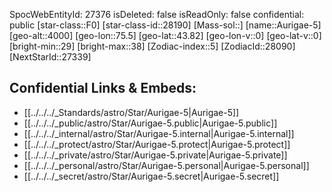 ﻿---
location: [43.82,-75.5,4000]
type: Star
tags:
- astro/Star

---
SpocWebEntityId: 27376
isDeleted: false
isReadOnly: false
confidential: public
[star-class::F0]
[star-class-id::28190]
[Mass-sol::]
[name::Aurigae-5]
[geo-alt::4000]
[geo-lon::75.5]
[geo-lat::43.82]
[geo-lon-v::0]
[geo-lat-v::0]
[bright-min::29]
[bright-max::38]
[Zodiac-index::5]
[ZodiacId::28090]
[NextStarId::27339]



## Confidential Links & Embeds: 
- [[../../../_Standards/astro/Star/Aurigae-5|Aurigae-5]] 
- [[../../../_public/astro/Star/Aurigae-5.public|Aurigae-5.public]] 
- [[../../../_internal/astro/Star/Aurigae-5.internal|Aurigae-5.internal]] 
- [[../../../_protect/astro/Star/Aurigae-5.protect|Aurigae-5.protect]] 
- [[../../../_private/astro/Star/Aurigae-5.private|Aurigae-5.private]] 
- [[../../../_personal/astro/Star/Aurigae-5.personal|Aurigae-5.personal]] 
- [[../../../_secret/astro/Star/Aurigae-5.secret|Aurigae-5.secret]]

